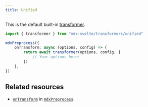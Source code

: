 ```yaml
---
title: Unified
---
```


This is the default built-in [transformer](/docs/mdx-svelte/transformers).

```ts
import { transformer } from "mdx-svelte/transformers/unified"

mdxPreprocess({
    onTransform: async (options, config) => {
        return await transformer(options, config, {
            // Your options here!
        })
    },
})
```

## Related resources

-   [`onTransform`](/docs/mdx-svelte/options#ontransform) in [`mdxPreprocess`](/docs/mdx-svelte/installation#setup).
